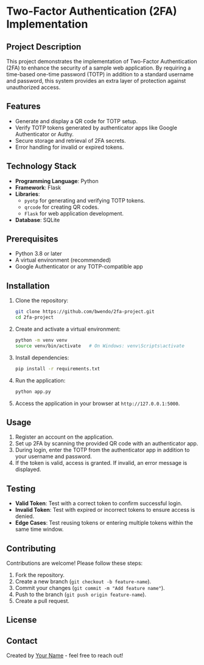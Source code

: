 # Two-Factor Authentication (2FA) Implementation

## Project Description
This project demonstrates the implementation of Two-Factor Authentication (2FA) to enhance the security of a sample web application. By requiring a time-based one-time password (TOTP) in addition to a standard username and password, this system provides an extra layer of protection against unauthorized access.

## Features
- Generate and display a QR code for TOTP setup.
- Verify TOTP tokens generated by authenticator apps like Google Authenticator or Authy.
- Secure storage and retrieval of 2FA secrets.
- Error handling for invalid or expired tokens.

## Technology Stack
- **Programming Language**: Python
- **Framework**: Flask
- **Libraries**: 
  - `pyotp` for generating and verifying TOTP tokens.
  - `qrcode` for creating QR codes.
  - `Flask` for web application development.
- **Database**: SQLite

## Prerequisites
- Python 3.8 or later
- A virtual environment (recommended)
- Google Authenticator or any TOTP-compatible app

## Installation
1. Clone the repository:
   ```bash
   git clone https://github.com/bwendo/2fa-project.git
   cd 2fa-project
   ```

2. Create and activate a virtual environment:
   ```bash
   python -m venv venv
   source venv/bin/activate   # On Windows: venv\Scripts\activate
   ```

3. Install dependencies:
   ```bash
   pip install -r requirements.txt
   ```

4. Run the application:
   ```bash
   python app.py
   ```

5. Access the application in your browser at `http://127.0.0.1:5000`.

## Usage
1. Register an account on the application.
2. Set up 2FA by scanning the provided QR code with an authenticator app.
3. During login, enter the TOTP from the authenticator app in addition to your username and password.
4. If the token is valid, access is granted. If invalid, an error message is displayed.

## Testing
- **Valid Token**: Test with a correct token to confirm successful login.
- **Invalid Token**: Test with expired or incorrect tokens to ensure access is denied.
- **Edge Cases**: Test reusing tokens or entering multiple tokens within the same time window.

## Contributing
Contributions are welcome! Please follow these steps:
1. Fork the repository.
2. Create a new branch (`git checkout -b feature-name`).
3. Commit your changes (`git commit -m "Add feature name"`).
4. Push to the branch (`git push origin feature-name`).
5. Create a pull request.

## License


## Contact
Created by [Your Name](https://github.com/bwendo) - feel free to reach out!
